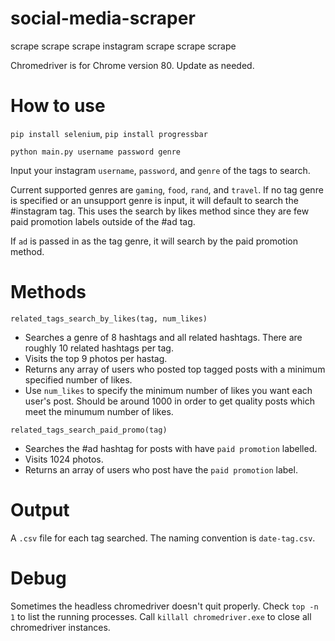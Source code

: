 # social-media-scraper
scrape scrape scrape instagram scrape scrape scrape

Chromedriver is for Chrome version 80. Update as needed. 

# How to use

`pip install selenium`, `pip install progressbar`

`python main.py username password genre`

Input your instagram `username`, `password`, and `genre` of the tags to search. 

Current supported genres are `gaming`, `food`, `rand`, and `travel`. If no tag genre is specified or an unsupport genre is input, it will default to search the #instagram tag. This uses the search by likes method since they are few paid promotion labels outside of the #ad tag. 

If `ad` is passed in as the tag genre, it will search by the paid promotion method. 

# Methods 


`related_tags_search_by_likes(tag, num_likes)`

 * Searches a genre of 8 hashtags and all related hashtags. There are roughly 10 related hashtags per tag. 
 * Visits the top 9 photos per hastag. 
 * Returns any array of users who posted top tagged posts with a minimum specified number of likes. 
 * Use `num_likes` to specify the minimum number of likes you want each user's post. Should be around 1000 in order to get quality posts which meet the minumum number of likes. 


 `related_tags_search_paid_promo(tag)`

 * Searches the #ad hashtag for posts with have `paid promotion` labelled. 
 * Visits 1024 photos. 
 * Returns an array of users who post have the `paid promotion` label. 


# Output 

A `.csv` file for each tag searched. The naming convention is `date-tag.csv`. 


# Debug 

Sometimes the headless chromedriver doesn't quit properly. Check `top -n 1` to list the running processes. Call `killall chromedriver.exe` to close all chromedriver instances. 